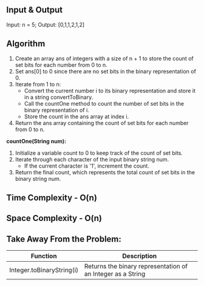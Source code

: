 ## Input & Output
Input: n = 5;
Output: \[0,1,1,2,1,2\]

## Algorithm

1. Create an array ans of integers with a size of n + 1 to store the count of set bits for each number from 0 to n.
2. Set ans\[0\] to 0 since there are no set bits in the binary representation of 0.
3. Iterate from 1 to n:
    - Convert the current number i to its binary representation and store it in a string convertToBinary.
    - Call the countOne method to count the number of set bits in the binary representation of i.
    - Store the count in the ans array at index i.
4. Return the ans array containing the count of set bits for each number from 0 to n.

**countOne(String num):**
1. Initialize a variable count to 0 to keep track of the count of set bits.
2. Iterate through each character of the input binary string num.
    - If the current character is '1', increment the count.
3. Return the final count, which represents the total count of set bits in the binary string num.

## Time Complexity - O(n)

## Space Complexity - O(n)

## Take Away From the Problem:

| Function  | Description | 
| -------- | -------- |
| Integer.toBinaryString(i)   | Returns the binary representation of an Integer as a String   |

